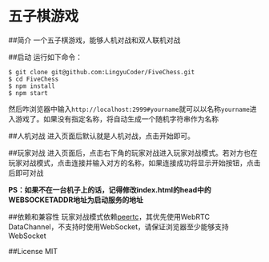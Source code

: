 五子棋游戏
===

##简介
一个五子棋游戏，能够人机对战和双人联机对战

##启动
运行如下命令：
```
$ git clone git@github.com:LingyuCoder/FiveChess.git
$ cd FiveChess
$ npm install
$ npm start
```

然后咋浏览器中输入`http://localhost:2999#yourname`就可以以名称`yourname`进入游戏了。如果没有指定名称，将自动生成一个随机字符串作为名称

##人机对战
进入页面后默认就是人机对战，点击开始即可。

##玩家对战
进入页面后，点击右下角的玩家对战进入玩家对战模式。若对方也在玩家对战模式，点击连接并输入对方的名称，如果连接成功将显示开始按钮，点击后即可对战

**PS：如果不在一台机子上的话，记得修改index.html的head中的WEBSOCKETADDR地址为启动服务的地址**

##依赖和兼容性
玩家对战模式依赖[peertc](https://github.com/LingyuCoder/peertc)，其优先使用WebRTC DataChannel，不支持时使用WebSocket，请保证浏览器至少能够支持WebSocket

##License
MIT
